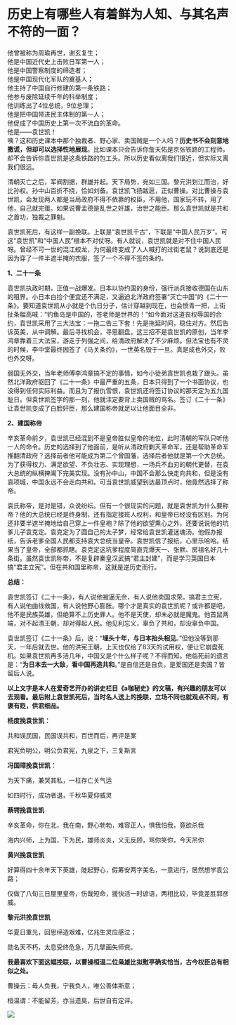 # 历史上有哪些人有着鲜为人知、与其名声不符的一面？

他曾被称为周瑜再世，谢玄复生；  
他是中国近代史上击败日军第一人；  
他是中国警察制度的缔造者；  
他是中国现代化军队的奠基人；  
他主持了中国自行修建的第一条铁路；  
他参与废除延续千年的科举制度；  
他训练出了4位总统，9位总理；  
他是把中国带进民主体制的第一人；  
他促成了中国历史上第一次不流血的革命。  
他是——袁世凯！  
咦？这和历史课本中那个独裁者、野心家、卖国贼是一个人吗？**历史书不会刻意地撒谎，但却可以选择性地展现**。比如课本只会告诉你詹天佑是京张铁路的工程师，却不会告诉你袁世凯是这条铁路的包工头。所以历史看似离我们很近，但实际又离我们很远。  

清朝灭亡之后，军阀割据，群雄并起。天下局势，宛如三国。黎元洪划江而治，好比孙权。孙中山百折不挠，恰如刘备。袁世凯飞扬跋扈，正似曹操。对比曹操与袁世凯，会发现两人都是当局政府不得不依靠的权臣，不用他，国家玩不转，用了他，自己就完蛋。如果说曹孟德是乱世之奸雄，治世之能臣。那么袁世凯就是共和之首功，独裁之罪魁。  

袁世凯死后，有这样一副挽联。上联是“袁世凯千古”，下联是“中国人民万岁”。可这“袁世凯”和“中国人民”根本不对仗呀。有人就说，袁世凯就是对不住中国人民呀。曾经不可一世的混江蛟龙，为何最终变成了人人喊打的过街老鼠？说到底还是因为穿了一件半遮半掩的衣服，签了一个不得不签的条约。  

**1、二十一条**  

袁世凯执政时期，正值一战爆发。日本以协约国的身份，强行派兵接收德国在山东的租界。小日本白捡个便宜还不满足，又逼迫北洋政府签署“灭亡中国”的《二十一条》。要知道袁世凯从小就是个仇日分子，估计穿越到现在，也会愤青一把，上街扯条幅高喊：“钓鱼岛是中国的，苍老师是世界的！”如今面对这道丧权辱国的合约，袁世凯采用了三大法宝：一拖二告三下套！先是拖延时间，稳住对方。然后告诉英美，从中调解。最后寻找机会，寻思翻盘。这三招不是袁世凯的原创，当年李鸿章靠着三大法宝，游走于列强之间，给清政府解决了不少麻烦。但法宝也有不灵的时候，李中堂最终因签了《马关条约》，一世英名毁于一旦。真是成也外交，败也外交呀。

弱国无外交，当年老师傅李鸿章搞不定的事情，如今小徒弟袁世凯也栽了跟头。虽然北洋政府驱回了《二十一条》中最严重的五条，日本只得到了一个书面协议，也没得到任何实际利益。而且为了报仇雪恨，袁世凯还将签订协议的那天定为五九国耻日。但袁世凯签字的那一刻，他就注定要背上卖国贼的骂名。签订《二十一条》让袁世凯变成了白脸奸臣，那么建国称帝就足以让他面目全非。  

**2、建国称帝**

辛亥革命前夕，袁世凯已经混到不是皇帝胜似皇帝的地位，此时清朝的军队只听他一人的命令。历史的选择到了他面前，是听从清政府剿灭革命军，还是帮助革命军推翻清政府？选择前者他可能成为第二个曾国藩，选择后者他就是第一个大总统。为了获得权力、满足欲望、不负壮志、实现理想，一场兵不血刃的朝代更替，在袁大总统的纵横捭阖下完美实现。没有孙中山，中国不会那么快走向共和，但是没有袁项城，中国永远不会走向共和。可当袁世凯威望到达最顶点时，他竟然选择了称帝。

袁氏称帝，是对是错，众说纷纭。但有一个很现实的问题，就是袁世凯为什么要称帝？他的大总统已经是终身制，还有指定接班人权利，和皇帝已经没有区别。为何还非要半遮半掩地给自己穿上一件皇袍？除了他的欲望熏心之外，还要说说他的坑爹儿子袁克定。袁克定为了圆自己的太子梦，经常给袁世凯灌迷魂汤。他假办报纸，告诉老爹全国人民都支持袁大总统当皇帝。袁世凯信了报纸，心里乐哈哈。结果当了皇帝，全部都抓瞎。袁克定这坑爹程度简直完爆天一、张默、房祖名好几十条街。虽然袁世凯称帝，不是复辟秦皇汉武搞“君主封建”，而是学习英国日本搞“君主立宪”。但在共和国里称帝，这就是逆历史而行。

**总结：**

袁世凯签订《二十一条》，有人说他被逼无奈，有人说他卖国求荣。搞君主立宪，有人说他曲线救国，有人说他野心膨胀。哪个才是真实的袁世凯呢？或许都是吧，他不是民族英雄，但绝算不上历史罪人。他不是天使，却未必就是魔鬼。他首鼠两端，对不起清王朝，却对得起人民。他见利忘义，辜负了共和，却没辜负中国。

袁世凯签订《二十一条》后，说：“**埋头十年，与日本抬头相见**。”但他没等到那天，一年后就去世。他的洪宪王朝，上天也仅给了83天的试用权，便让它崩盘死机。如果袁世凯再多活几年，中国又是个什么样子呢？不得而知。他临死前的遗言是：“**为日本去一大敌，看中国再造共和**。”是自信还是自负，是爱国还是卖国？皆留后人说。

**以上文字是本人在爱奇艺开办的讲史栏目《a咖秘史》的文稿，有兴趣的朋友可以去观看。最后附上袁世凯死后，当时名人送上的挽联，立场不同也就观点不同，有褒有贬，供君细品。**

**杨度挽袁世凯：**

共和误民国，民国误共和，百世而后，再评是案

君宪负明公，明公负君宪，九泉之下，三复斯言

**冯国璋挽袁世凯：**  

为天下痛，兼哭其私，一柱存亡关气运

如四时行，成功者退，千秋华夏仰威灵

**蔡锷挽袁世凯**  

辛亥革命，你在北，我在南，野心勃勃，难容正人，惧我怕我，竟欲杀我

海内兴师，上为国，下为民，雄师炎炎，义无反顾，骂你笑你，今天吊你

**黄兴挽袁世凯**  

好算得四十余年天下英雄，陡起野心，假筹安两字美名，一意进行，居然想学袁公路；

仅做了八旬三日屋里皇帝，伤哉短命，援快活一时谚语，两相比较，毕竟差胜郭彦威。

**黎元洪挽袁世凯**  

华夏日重光，回思缔造艰难，亿兆生灵应感泣；

勋名天不朽，太息受终危急，万几擘画失师赀。

**我最喜欢下面这幅挽联，以曹操桓温二位枭雄比拟慰亭确实恰当，古今权臣总有相似之处。**

曹操云：毋人负我，宁我负人，唯公善体斯意；

桓温谓：不能留芳，亦当遗臭，后世自有定评。

![](https://pic2.zhimg.com/50/234c9636e2d6dc2cc917966754acb6d3_b.jpg)